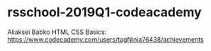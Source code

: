 # rsschool-2019Q1-codeacademy
Aliaksei Babko
HTML CSS Basics: https://www.codecademy.com/users/tagNinja76438/achievements
